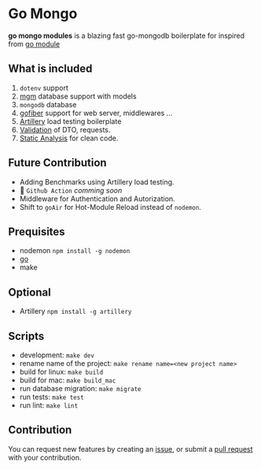 # Go Mongo

**go mongo modules** is a blazing fast go-mongodb boilerplate for inspired from [go module](https://github.com/amrebada/go-modules)

## What is included

1. `dotenv` support
2. [mgm](https://github.com/Kamva/mgm) database support with models
3. `mongodb` database
4. [gofiber](https://gofiber.io/) support for web server, middlewares ...
5. [Artillery](https://www.artillery.io/) load testing boilerplate
6. [Validation](https://github.com/go-ozzo/ozzo-validation) of DTO, requests.
7. [Static Analysis](https://staticcheck.dev/docs/getting-started) for clean code.

## Future Contribution

- Adding Benchmarks using Artillery load testing.
- 🔎 `Github Action` _comming soon_
- Middleware for Authentication and Autorization.
- Shift to `goAir` for Hot-Module Reload instead of `nodemon`.

## Prequisites

- nodemon `npm install -g nodemon`
- [go](https://golang.org/doc/install)
- make

## Optional

- Artillery `npm install -g artillery`

## Scripts

- development: `make dev`
- rename name of the project: `make rename name=<new project name>`
- build for linux: `make build`
- build for mac: `make build_mac`
- run database migration: `make migrate`
- run tests: `make test`
- run lint: `make lint`

## Contribution

You can request new features by creating an [issue](https://github.com/Yasir900aslam/go_mongo_modules/issues), or submit a [pull request](https://github.com/Yasir900aslam/go_mongo_modules/pulls) with your contribution.
